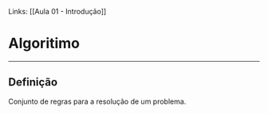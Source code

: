 Links: [[Aula 01 - Introdução]]

# Algoritimo
---
## Definição
Conjunto de regras para a resolução de um problema.